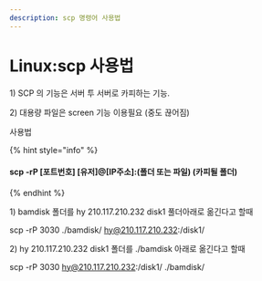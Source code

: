 ```yaml
---
description: scp 명령어 사용법
---
```


# Linux:scp 사용법

1\) SCP 의 기능은 서버 투 서버로 카피하는 기능.

2\) 대용량 파일은 screen 기능 이용필요 (중도 끊어짐) &#x20;

사용법

{% hint style="info" %}
#### scp -rP \[포트번호] \[유저]@\[IP주소]:(폴더 또는 파일) (카피될 폴더)
{% endhint %}

1\) bamdisk  폴더를 hy 210.117.210.232 disk1 풀더아래로 옮긴다고 할때   &#x20;

scp -rP 3030 ./bamdisk/ hy@210.117.210.232:/disk1/

&#x20;

2\) hy 210.117.210.232 disk1 폴더를 ./bamdisk 아래로 옮긴다고 할때 &#x20;

scp -rP 3030 hy@210.117.210.232:/disk1/ ./bamdisk/&#x20;



